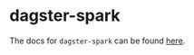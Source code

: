 # dagster-spark

The docs for `dagster-spark` can be found
[here](https://docs.dagster.io/_apidocs/libraries/dagster_spark).
